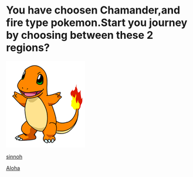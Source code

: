
# You have choosen Chamander,and fire type pokemon.Start you journey by choosing between these 2 regions?

![charmander](https://raw.githubusercontent.com/weijiej2964/Pokemon-Adventure/main/img/download.png)

[sinnoh](adventure.md)


[Aloha](aloha.md)

